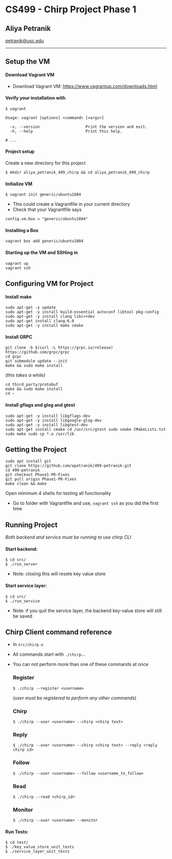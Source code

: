 # CS499 - Chirp Project Phase 1

## Aliya Petranik

petranik@usc.edu

---

## Setup the VM

#### Download Vagrant VM

- Download Vagrant VM:
  https://www.vagrantup.com/downloads.html

#### Verify your installation with

```
$ vagrant

Usage: vagrant [options] <command> [<args>]

  -v, --version                    Print the version and exit.
  -h, --help                       Print this help.

# ...
```

#### Project setup

Create a new directory for this project

    $ mkdir aliya_petranik_499_chirp && cd aliya_petranik_499_chirp

#### Initialize VM

    $ vagrant init generic/ubuntu1804

- This could create a Vagrantfile in your current directory
- Check that your Vagrantfile says

```
config.vm.box = "generic/ubuntu1804"
```

#### Installing a Box

    vagrant box add generic/ubuntu1804

#### Starting up the VM and SSHing in

```
vagrant up
vagrant ssh
```

## Configuring VM for Project

#### Install make

```
sudo apt-get -y update
sudo apt-get -y install build-essential autoconf libtool pkg-config
sudo apt-get -y install clang libc++dev
sudo apt-get install clang-6.0
sudo apt-get -y install make cmake
```

#### Install GRPC

```
git clone -b $(curl -L https://grpc.io/release) https://github.com/grpc/grpc
cd grpc
git submodule update --init
make && sudo make install
```

_(this takes a while)_

```
cd third_party/protobuf
make && sudo make install
cd ~
```

#### Install gflags and glog and gtest

```
sudo apt-get -y install libgflags-dev
sudo apt-get -y install libgoogle-glog-dev
sudo apt-get -y install libgtest-dev
sudo apt-get install cmake cd /usr/src/gtest sudo cmake CMakeLists.txt sudo make sudo cp *.a /usr/lib
```

## Getting the Project

```
sudo apt install git
git clone https://github.com/apetranik/499-petranik.git
cd 499-petranik
git checkout Phase1-PR-Fixes
git pull origin Phase1-PR-Fixes
make clean && make
```

Open minimum 4 shells for testing all functionality

- Go to folder with Vagrantfile and use, `vagrant ssh` as you did the first time

## Running Project

_Both backend and service must be running to use chirp CLI_

#### Start backend:

    $ cd src/
    $ ./run_server

- Note: closing this will resete key value store

#### Start service layer:

    $ cd src/
    $ ./run_service

- Note: if you quit the service layer, the backend key-value store will still be saved

## Chirp Client command reference

- In `src/chirp.o`
- All commands start with `./chirp`...
- You can not perform more than one of these commands at once

  ### **Register**

      $ ./chirp --register <username>

  (_user must be registered to perform any other commands_)

  ### **Chirp**

      $ ./chirp --user <username> --chirp <chirp text>

  ### **Reply**

      $ ./chirp --user <username> --chirp <chirp text> --reply <reply chirp id>

  ### **Follow**

      $ ./chirp --user <username> --follow <username_to_follow>

  ### **Read**

      $ ./chirp --read <chirp_id>

  ### **Monitor**

      $ ./chirp --user <username> --monitor

#### Run Tests:

    $ cd test/
    $ ./key_value_store_unit_tests
    $ ./service_layer_unit_tests
